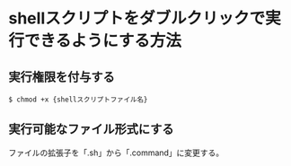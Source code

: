 # shellスクリプトをダブルクリックで実行できるようにする方法

## 実行権限を付与する

```
$ chmod +x {shellスクリプトファイル名}
```

## 実行可能なファイル形式にする

ファイルの拡張子を「.sh」から「.command」に変更する。
